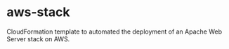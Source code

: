 # aws-stack


CloudFormation template to automated the deployment of an Apache Web Server stack on AWS.
